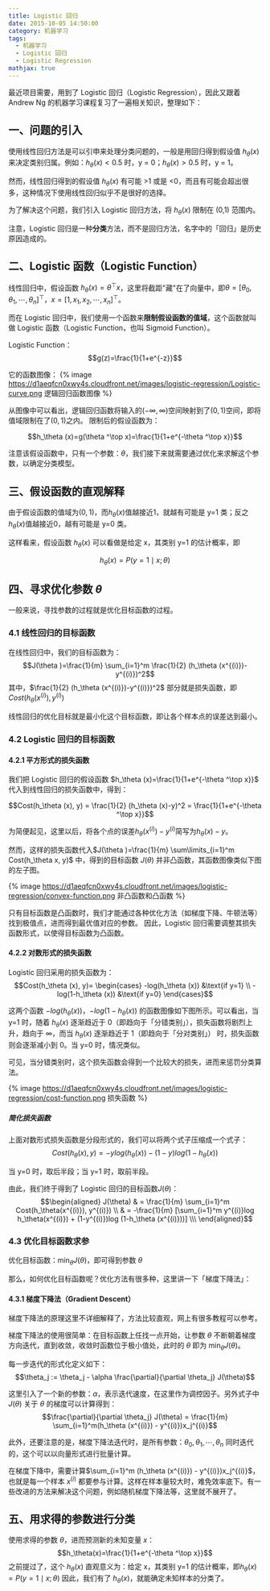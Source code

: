 ```yaml
---
title: Logistic 回归
date: 2015-10-05 14:50:00
category: 机器学习
tags:
  - 机器学习
  - Logistic 回归
  - Logistic Regression
mathjax: true
---
```


最近项目需要，用到了 Logistic 回归（Logistic Regression），因此又跟着 Andrew Ng 的机器学习课程复习了一遍相关知识，整理如下：

## 一、问题的引入
使用线性回归方法是可以引申来处理分类问题的，一般是用回归得到假设值 $h_\theta (x)$ 来决定类别归属。例如：$h_\theta (x) < 0.5$ 时，y = 0；$h_\theta (x) > 0.5$ 时，y = 1。

然而，线性回归得到的假设值 $h_\theta (x)$ 有可能 >1 或是 <0，而且有可能会超出很多，这种情况下使用线性回归似乎不是很好的选择。

为了解决这个问题，我们引入 Logistic 回归方法，将 $h_\theta (x)$ 限制在 (0,1) 范围内。

注意，Logistic 回归是一种**分类**方法，而不是回归方法，名字中的「回归」是历史原因造成的。

<!--more-->
## 二、Logistic 函数（Logistic Function）
线性回归中，假设函数 $h_\theta (x)=\theta ^\top x$，这里将截距"藏"在了向量中，即$\theta=[\theta_0, \theta_1, \cdots, \theta_n]^\top$，$x=[1, x_1, x_2, \cdots, x_n]^\top$。

而在 Logistic 回归中，我们使用一个函数来**限制假设函数的值域**，这个函数就叫做 Logistic 函数（Logistic Function，也叫 Sigmoid Function）。

Logistic Function：
$$g(z)=\frac{1}{1+e^{-z}}$$

它的函数图像：
{% image https://d1aeqfcn0xwy4s.cloudfront.net/images/logistic-regression/Logistic-curve.png 逻辑回归函数图像 %}

从图像中可以看出，逻辑回归函数将输入的$(-\infty, \infty)$空间映射到了$(0,1)$空间，即将值域限制在了$(0,1)$之内。 限制后的假设函数为：

$$h_\theta (x)=g(\theta ^\top x)=\frac{1}{1+e^{-\theta ^\top x}}$$

注意该假设函数中，只有一个参数：$\theta$，我们接下来就需要通过优化来求解这个参数，以确定分类模型。

## 三、假设函数的直观解释
由于假设函数的值域为$(0,1)$，而$h_\theta (x)$值越接近1，就越有可能是 y=1 类；反之$h_\theta (x)$值越接近0，越有可能是 y=0 类。

这样看来，假设函数 $h_\theta (x)$ 可以看做是给定 x，其类别 y=1 的估计概率，即

$$h_\theta (x)=P(y=1 \mid x;\theta )$$

## 四、寻求优化参数 $\theta$
一般来说，寻找参数的过程就是优化目标函数的过程。

### 4.1 线性回归的目标函数

在线性回归中，我们的目标函数为：
$$J(\theta )=\frac{1}{m} \sum_{i=1}^m \frac{1}{2} (h_\theta (x^{(i)})-y^{(i)})^2$$
其中，$\frac{1}{2} (h_\theta (x^{(i)})-y^{(i)})^2$ 部分就是损失函数，即$Cost(h_\theta (x^{(i)}), y^{(i)})$

线性回归的优化目标就是最小化这个目标函数，即让各个样本点的误差达到最小。

### 4.2 Logistic 回归的目标函数

#### 4.2.1 平方形式的损失函数

我们把 Logistic 回归的假设函数 $h_\theta (x)=\frac{1}{1+e^{-\theta ^\top x}}$ 代入到线性回归的损失函数中，得到：

$$Cost(h_\theta (x), y) = \frac{1}{2} (h_\theta (x)-y)^2 = \frac{1}{1+e^{-\theta ^\top x}}$$

为简便起见，这里以后，将各个点的误差$h_\theta (x^{(i)})-y^{(i)}$简写为$h_\theta (x)-y$。

然而，这样的损失函数代入$J(\theta )=\frac{1}{m} \sum\limits_{i=1}^m Cost(h_\theta x, y)$ 中，得到的目标函数 $J(\theta )$ 并非凸函数，其函数图像类似下图的左子图。

{% image https://d1aeqfcn0xwy4s.cloudfront.net/images/logistic-regression/convex-function.png 非凸函数和凸函数 %}

只有目标函数是凸函数时，我们才能通过各种优化方法（如梯度下降、牛顿法等）找到极值点，进而得到最优值对应的参数。 因此，Logistic 回归需要调整其损失函数形式，以使得目标函数为凸函数。

#### 4.2.2 对数形式的损失函数

Logistic 回归采用的损失函数为：
$$Cost(h_\theta (x), y)=
\begin{cases} -log(h_\theta (x)) &\text{if y=1} \\
-log(1-h_\theta (x)) &\text{if y=0} \end{cases}$$

这两个函数 $-log(h_\theta (x))$，$-log(1-h_\theta (x))$ 的函数图像如下图所示。可以看出，当 y=1 时，随着 $h_\theta (x)$ 逐渐趋近于 0（即趋向于「分错类别」），损失函数将剧烈上升，趋向于 $\infty$，而当 $h_\theta (x)$ 逐渐趋近于 1（即趋向于「分对类别」） 时，损失函数则会逐渐减小到 0。当 y=0 时，情况类似。

可见，当分错类别时，这个损失函数会得到一个比较大的损失，进而来惩罚分类算法。

{% image https://d1aeqfcn0xwy4s.cloudfront.net/images/logistic-regression/cost-function.png 损失函数 %}

##### 简化损失函数

上面对数形式损失函数是分段形式的，我们可以将两个式子压缩成一个式子：
$$Cost(h_\theta (x), y) = -ylog(h_\theta (x)) -(1-y)log(1-h_\theta (x))$$

当 y=0 时，取后半段；当 y=1 时，取前半段。

由此，我们终于得到了 Logistic 回归的目标函数$J(\theta)$：
$$\begin{aligned} J(\theta) & = \frac{1}{m} \sum_{i=1}^m Cost(h_\theta(x^{(i)}), y^{(i)}) \\
& = -\frac{1}{m} [\sum_{i=1}^m y^{(i)}log h_\theta(x^{(i)}) + (1-y^{(i)})log (1-h_\theta (x^{(i)}))] \\\ \end{aligned}$$

### 4.3 优化目标函数求参

优化目标函数：$\min_{\theta} J(\theta)$，即可得到参数 $\theta$

那么，如何优化目标函数呢？优化方法有很多种，这里讲一下「梯度下降法」：

#### 4.3.1 梯度下降法（Gradient Descent）

梯度下降法的原理这里不详细解释了，方法比较直观，网上有很多教程可以参考。

梯度下降法的使用很简单：在目标函数上任找一点开始，让参数 $\theta$ 不断朝着梯度方向迭代，直到收敛，收敛时函数位于极小值处，此时的 $\theta$ 即为 $\min_{\theta} J(\theta)$。

每一步迭代的形式化定义如下：
$$\theta_j := \theta_j - \alpha \frac{\partial}{\partial \theta_j} J(\theta)$$

这里引入了一个新的参数：$\alpha$，表示迭代速度，在这里作为调控因子。另外式子中 $J(\theta)$ 关于 $\theta$ 的梯度可以计算得到：
$$\frac{\partial}{\partial \theta_j} J(\theta) = \frac{1}{m} \sum_{i=1}^m(h_\theta (x^{(i)}) - y^{(i)})x_j^{(i)}$$

此外，还要注意的是，梯度下降法迭代时，是所有参数：$\theta_0, \theta_1, \cdots, \theta_n$ 同时迭代的，这个可以以向量形式进行批量计算。

在梯度下降中，需要计算$\sum_{i=1}^m (h_\theta (x^{(i)}) - y^{(i)})x_j^{(i)}$，也就是每一个样本 $x^{(i)}$ 都要参与计算。这样在样本量较大时，难免效率底下。有一些改进的方法来解决这个问题，例如随机梯度下降法等，这里就不展开了。

## 五、用求得的参数进行分类

使用求得的参数 $\theta$，进而预测新的未知变量 $x$：
$$h_\theta(x)=\frac{1}{1+e^{-\theta ^\top x}}$$
之前提过了，这个 $h_\theta(x)$ 直观意义为：给定 x，其类别 y=1 的估计概率，即$h_\theta (x)=P(y=1 \mid x;\theta )$ 因此，我们有了 $h_\theta(x)$，就能确定未知样本的分类了。
